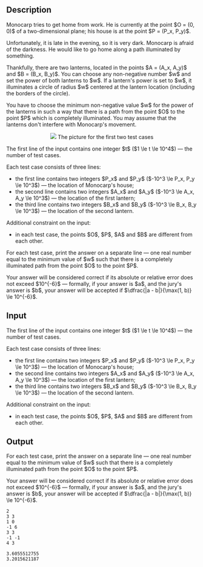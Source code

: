 ## Description

<div><p>Monocarp tries to get home from work. He is currently at the point $O = (0, 0)$ of a two-dimensional plane; his house is at the point $P = (P_x, P_y)$.</p><p>Unfortunately, it is late in the evening, so it is very dark. Monocarp is afraid of the darkness. He would like to go home along a path illuminated by something.</p><p>Thankfully, there are two lanterns, located in the points $A = (A_x, A_y)$ and $B = (B_x, B_y)$. You can choose any non-negative number $w$ and set the power of <span class="tex-font-style-bf">both</span> lanterns to $w$. If a lantern's power is set to $w$, it illuminates a circle of radius $w$ centered at the lantern location (including the borders of the circle).</p><p>You have to choose the minimum non-negative value $w$ for the power of the lanterns in such a way that <span class="tex-font-style-bf">there is a path from the point $O$ to the point $P$ which is completely illuminated</span>. You may assume that the lanterns don't interfere with Monocarp's movement.</p><center> <img class="tex-graphics" src="file://3Ei9gb5G.png" style="max-width: 100.0%;max-height: 100.0%;">  <span class="tex-font-size-small">The picture for the first two test cases</span> </center></div><div class="input-specification"><p>The first line of the input contains one integer $t$ ($1 \le t \le 10^4$) — the number of test cases.</p><p>Each test case consists of three lines:</p><ul> <li> the first line contains two integers $P_x$ and $P_y$ ($-10^3 \le P_x, P_y \le 10^3$) — the location of Monocarp's house; </li><li> the second line contains two integers $A_x$ and $A_y$ ($-10^3 \le A_x, A_y \le 10^3$) — the location of the first lantern; </li><li> the third line contains two integers $B_x$ and $B_y$ ($-10^3 \le B_x, B_y \le 10^3$) — the location of the second lantern. </li></ul><p>Additional constraint on the input:</p><ul> <li> in each test case, the points $O$, $P$, $A$ and $B$ are different from each other. </li></ul></div><div class="output-specification"><p>For each test case, print the answer on a separate line — one real number equal to the minimum value of $w$ such that there is a completely illuminated path from the point $O$ to the point $P$.</p><p>Your answer will be considered correct if its absolute or relative error does not exceed $10^{-6}$ — formally, if your answer is $a$, and the jury's answer is $b$, your answer will be accepted if $\dfrac{|a - b|}{\max(1, b)} \le 10^{-6}$.</p></div>

## Input

<p>The first line of the input contains one integer $t$ ($1 \le t \le 10^4$) — the number of test cases.</p><p>Each test case consists of three lines:</p><ul> <li> the first line contains two integers $P_x$ and $P_y$ ($-10^3 \le P_x, P_y \le 10^3$) — the location of Monocarp's house; </li><li> the second line contains two integers $A_x$ and $A_y$ ($-10^3 \le A_x, A_y \le 10^3$) — the location of the first lantern; </li><li> the third line contains two integers $B_x$ and $B_y$ ($-10^3 \le B_x, B_y \le 10^3$) — the location of the second lantern. </li></ul><p>Additional constraint on the input:</p><ul> <li> in each test case, the points $O$, $P$, $A$ and $B$ are different from each other. </li></ul>

## Output

<p>For each test case, print the answer on a separate line — one real number equal to the minimum value of $w$ such that there is a completely illuminated path from the point $O$ to the point $P$.</p><p>Your answer will be considered correct if its absolute or relative error does not exceed $10^{-6}$ — formally, if your answer is $a$, and the jury's answer is $b$, your answer will be accepted if $\dfrac{|a - b|}{\max(1, b)} \le 10^{-6}$.</p>





```input1|2,3,4
2
3 3
1 0
-1 6
3 3
-1 -1
4 3
```




```output1
3.6055512755
3.2015621187
```


